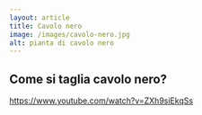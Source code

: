 ```yaml
---
layout: article
title: Cavolo nero
image: /images/cavolo-nero.jpg
alt: pianta di cavolo nero
---
```


## Come si taglia cavolo nero?

https://www.youtube.com/watch?v=ZXh9siEkqSs


